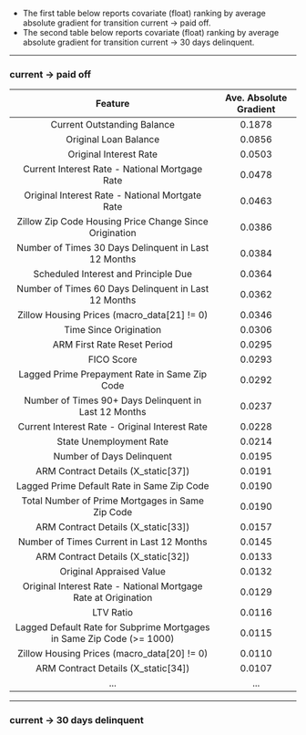- The first table below reports covariate (float) ranking by average absolute gradient for transition current -> paid off.
- The second table below reports covariate (float) ranking by average absolute gradient for transition current -> 30 days delinquent.

------
### current -> paid off

| Feature                                                               | Ave. Absolute Gradient |
|:---------------------------------------------------------------------:|:----------------------:|
| Current Outstanding Balance                                           | 0.1878                 |
| Original Loan Balance                                                 | 0.0856                 |
| Original Interest Rate                                                | 0.0503                 |
| Current Interest Rate - National Mortgage Rate                        | 0.0478                 |
| Original Interest Rate - National Mortgate Rate                       | 0.0463                 |
| Zillow Zip Code Housing Price Change Since Origination                | 0.0386                 |
| Number of Times 30 Days Delinquent in Last 12 Months                  | 0.0384                 |
| Scheduled Interest and Principle Due                                  | 0.0364                 |
| Number of Times 60 Days Delinquent in Last 12 Months                  | 0.0362                 |
| Zillow Housing Prices (macro_data[21] != 0)                           | 0.0346                 |
| Time Since Origination                                                | 0.0306                 |
| ARM First Rate Reset Period                                           | 0.0295                 |
| FICO Score                                                            | 0.0293                 |
| Lagged Prime Prepayment Rate in Same Zip Code                         | 0.0292                 |
| Number of Times 90+ Days Delinquent in Last 12 Months                 | 0.0237                 |
| Current Interest Rate - Original Interest Rate                        | 0.0228                 |
| State Unemployment Rate                                               | 0.0214                 |
| Number of Days Delinquent                                             | 0.0195                 |
| ARM Contract Details (X_static[37])                                   | 0.0191                 |
| Lagged Prime Default Rate in Same Zip Code                            | 0.0190                 |
| Total Number of Prime Mortgages in Same Zip Code                      | 0.0190                 |
| ARM Contract Details (X_static[33])                                   | 0.0157                 |
| Number of Times Current in Last 12 Months                             | 0.0145                 |
| ARM Contract Details (X_static[32])                                   | 0.0133                 |
| Original Appraised Value                                              | 0.0132                 |
| Original Interest Rate - National Mortgage Rate at Origination        | 0.0129                 |
| LTV Ratio                                                             | 0.0116                 |
| Lagged Default Rate for Subprime Mortgages in Same Zip Code (>= 1000) | 0.0115                 |
| Zillow Housing Prices (macro_data[20] != 0)                           | 0.0110                 |
| ARM Contract Details (X_static[34])                                   | 0.0107                 |
| ...                                                                   | ...                    |

------
### current -> 30 days delinquent
